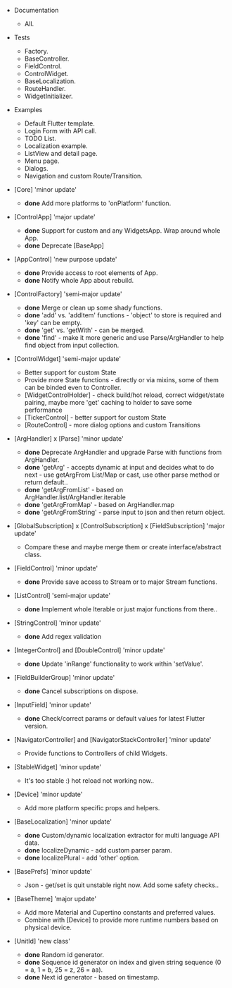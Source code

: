 - Documentation
  + All.

- Tests
  + Factory.
  + BaseController.
  + FieldControl.
  + ControlWidget.
  + BaseLocalization.
  + RouteHandler.
  + WidgetInitializer.

- Examples
  + Default Flutter template.
  + Login Form with API call.
  + TODO List.
  + Localization example.
  + ListView and detail page.
  + Menu page.
  + Dialogs.
  + Navigation and custom Route/Transition.

- [Core] 'minor update'
  + **done** Add more platforms to 'onPlatform' function.

- [ControlApp] 'major update'
  + **done** Support for custom and any WidgetsApp. Wrap around whole App.
  + **done** Deprecate [BaseApp]
  
- [AppControl] 'new purpose update'
  + **done** Provide access to root elements of App.
  + **done** Notify whole App about rebuild.
  
- [ControlFactory] 'semi-major update'
  + **done** Merge or clean up some shady functions.
  + **done** 'add' vs. 'addItem' functions - 'object' to store is required and 'key' can be empty.
  + **done** 'get' vs. 'getWith' - can be merged.
  + **done** 'find' - make it more generic and use Parse/ArgHandler to help find object from input collection.

- [ControlWidget] 'semi-major update'
  + Better support for custom State
  + Provide more State functions - directly or via mixins, some of them can be binded even to Controller.
  + [WidgetControlHolder] - check build/hot reload, correct widget/state pairing, maybe more 'get' caching to holder to save some performance
  + [TickerControl] - better support for custom State
  + [RouteControl] - more dialog options and custom Transitions

- [ArgHandler] x [Parse] 'minor update'
  + **done** Deprecate ArgHandler and upgrade Parse with functions from ArgHandler.
  + **done** 'getArg' - accepts dynamic at input and decides what to do next - use getArgFrom List/Map or cast, use other parse method or return default..
  + **done** 'getArgFromList' - based on ArgHandler.list/ArgHandler.iterable
  + **done** 'getArgFromMap' - based on ArgHandler.map
  + **done** 'getArgFromString' - parse input to json and then return object.

- [GlobalSubscription] x [ControlSubscription] x [FieldSubscription] 'major update'
  + Compare these and maybe merge them or create interface/abstract class.

- [FieldControl] 'minor update'
  + **done** Provide save access to Stream or to major Stream functions.

- [ListControl] 'semi-major update'
  + **done** Implement whole Iterable or just major functions from there..
  
- [StringControl] 'minor update'
  + **done** Add regex validation

- [IntegerControl] and [DoubleControl] 'minor update'
  + **done** Update 'inRange' functionality to work within 'setValue'.
  
- [FieldBuilderGroup] 'minor update'
  + **done** Cancel subscriptions on dispose.
  
- [InputField] 'minor update'
  + **done** Check/correct params or default values for latest Flutter version.
  
- [NavigatorController] and [NavigatorStackController] 'minor update'
  + Provide functions to Controllers of child Widgets.
  
- [StableWidget] 'minor update'
  + It's too stable :) hot reload not working now..
  
- [Device] 'minor update'
  + Add more platform specific props and helpers.
  
- [BaseLocalization] 'minor update'
  + **done** Custom/dynamic localization extractor for multi language API data.
  + **done** localizeDynamic - add custom parser param.
  + **done** localizePlural - add 'other' option.
  
- [BasePrefs] 'minor update'
  + Json - get/set is quit unstable right now. Add some safety checks..
  
- [BaseTheme] 'major update'
  + Add more Material and Cupertino constants and preferred values.
  + Combine with [Device] to provide more runtime numbers based on physical device.
  
- [UnitId] 'new class'
  + **done**  Random id generator.
  + **done**  Sequence id generator on index and given string sequence (0 = a, 1 = b, 25 = z, 26 = aa).
  + **done**  Next id generator - based on timestamp.